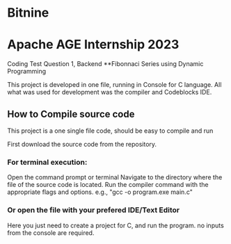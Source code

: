 # Bitnine
#  Apache AGE Internship 2023
Coding Test Question 1, Backend
**Fibonnaci Series using Dynamic Programming

This project is developed in one file, running in Console for C language. All what was used for development was the compiler and Codeblocks IDE.

## How to Compile source code
This project is a one single file code, should be easy to compile and run

First download the source code from the repository.

### For terminal execution: 
Open the command prompt or terminal
Navigate to the directory where the file of the source code is located.
Run the compiler command with the appropriate flags and options.
e.g., "gcc -o program.exe main.c"

### Or open the file with your prefered IDE/Text Editor 
Here you just need to create a project for C, and run the program.
no inputs from the console are required.

